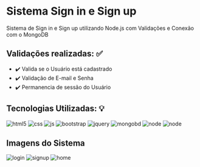 # Sistema Sign in e Sign up 

Sistema de Sign in e Sign up utilizando Node.js com Validações e Conexão com o MongoDB 

## Validações realizadas: ✅
 - ✔️ Valida se o Usuário está cadastrado
 - ✔️ Validação de E-mail e Senha
 - ✔️ Permanencia de sessão do Usuário

## Tecnologias Utilizadas: 💡
<div style="display: inline_block">
    <img align="center" alt="html5" src="https://img.shields.io/badge/HTML5-E34F26?style=for-the-badge&logo=html5&logoColor=white">
    <img align="center" alt="css" src="https://img.shields.io/badge/CSS3-1572B6?style=for-the-badge&logo=css3&logoColor=white">
    <img align="center" alt="js" src="https://img.shields.io/badge/JavaScript-F7DF1E?style=for-the-badge&logo=javascript&logoColor=black">
    <img align="center" alt="bootstrap" src="https://img.shields.io/badge/Bootstrap-563D7C?style=for-the-badge&logo=bootstrap&logoColor=white">
    <img align="center" alt="jquery" src="https://img.shields.io/badge/jQuery-0769AD?style=for-the-badge&logo=jquery&logoColor=white">
    <img align="center" alt="mongobd" src="https://img.shields.io/badge/MongoDB-4EA94B?style=for-the-badge&logo=mongodb&logoColor=white">
    <img align="center" alt="node" src="https://img.shields.io/badge/Node.js-43853D?style=for-the-badge&logo=node.js&logoColor=white">
    <img align="center" alt="node" src="https://img.shields.io/badge/Express.js-404D59?style=for-the-badge">
</div>

## Imagens do Sistema

![login](https://github.com/aliahmad5/sistema_login/assets/63119870/1cc61635-a3f7-458e-b43f-36128ee4c10b)
![signup](https://github.com/aliahmad5/sistema_login/assets/63119870/f1396462-766a-46e1-9e9f-32ca1abaac8f)
![home](https://github.com/aliahmad5/sistema_login/assets/63119870/a53239ea-e0d0-427a-987b-8daf904ecb70)

